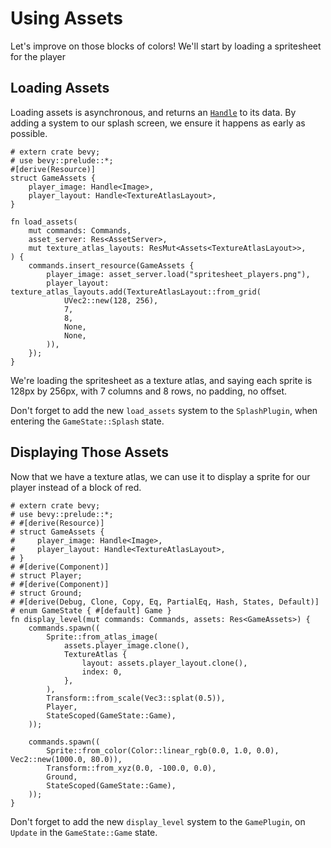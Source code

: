 # Using Assets

Let's improve on those blocks of colors! We'll start by loading a spritesheet for the player

## Loading Assets

Loading assets is asynchronous, and returns an [`Handle`](https://docs.rs/bevy/0.15.0-rc.2/bevy/asset/enum.Handle.html) to its data. By adding a system to our splash screen, we ensure it happens as early as possible.

```rust,no_run
# extern crate bevy;
# use bevy::prelude::*;
#[derive(Resource)]
struct GameAssets {
    player_image: Handle<Image>,
    player_layout: Handle<TextureAtlasLayout>,
}

fn load_assets(
    mut commands: Commands,
    asset_server: Res<AssetServer>,
    mut texture_atlas_layouts: ResMut<Assets<TextureAtlasLayout>>,
) {
    commands.insert_resource(GameAssets {
        player_image: asset_server.load("spritesheet_players.png"),
        player_layout: texture_atlas_layouts.add(TextureAtlasLayout::from_grid(
            UVec2::new(128, 256),
            7,
            8,
            None,
            None,
        )),
    });
}
```

We're loading the spritesheet as a texture atlas, and saying each sprite is 128px by 256px, with 7 columns and 8 rows, no padding, no offset.

<div class="warning">

Don't forget to add the new `load_assets` system to the `SplashPlugin`, when entering the `GameState::Splash` state.

</div>

## Displaying Those Assets

Now that we have a texture atlas, we can use it to display a sprite for our player instead of a block of red.

```rust,no_run
# extern crate bevy;
# use bevy::prelude::*;
# #[derive(Resource)]
# struct GameAssets {
#     player_image: Handle<Image>,
#     player_layout: Handle<TextureAtlasLayout>,
# }
# #[derive(Component)]
# struct Player;
# #[derive(Component)]
# struct Ground;
# #[derive(Debug, Clone, Copy, Eq, PartialEq, Hash, States, Default)]
# enum GameState { #[default] Game }
fn display_level(mut commands: Commands, assets: Res<GameAssets>) {
    commands.spawn((
        Sprite::from_atlas_image(
            assets.player_image.clone(),
            TextureAtlas {
                layout: assets.player_layout.clone(),
                index: 0,
            },
        ),
        Transform::from_scale(Vec3::splat(0.5)),
        Player,
        StateScoped(GameState::Game),
    ));

    commands.spawn((
        Sprite::from_color(Color::linear_rgb(0.0, 1.0, 0.0), Vec2::new(1000.0, 80.0)),
        Transform::from_xyz(0.0, -100.0, 0.0),
        Ground,
        StateScoped(GameState::Game),
    ));
}
```

<div class="warning">

Don't forget to add the new `display_level` system to the `GamePlugin`, on `Update` in the `GameState::Game` state.

</div>

